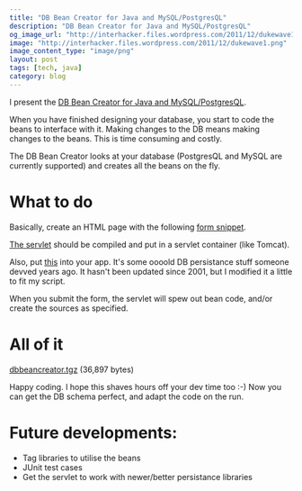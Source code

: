 ```yaml
---
title: "DB Bean Creator for Java and MySQL/PostgresQL"
description: "DB Bean Creator for Java and MySQL/PostgresQL"
og_image_url: "http://interhacker.files.wordpress.com/2011/12/dukewave1.png"
image: "http://interhacker.files.wordpress.com/2011/12/dukewave1.png"
image_content_type: "image/png"
layout: post
tags: [tech, java]
category: blog
---
```


I present the [DB Bean Creator for Java and MySQL/PostgresQL](/projects/dbbeancreator).

When you have finished designing your database, you start to code the beans to interface with it. Making changes to the DB means making changes to the beans. This is time consuming and costly.

The DB Bean Creator looks at your database (PostgresQL and MySQL are currently supported) and creates all the beans on the fly.

# What to do

Basically, create an HTML page with the following [form snippet](/projects/dbbeancreator/dbbeancreator/form.html).

[The servlet](/projects/dbbeancreator/dbbeancreator/CreateDBBean.java) should be compiled and put in a servlet container (like Tomcat).

Also, put [this](/projects/dbbeancreator/dbbeancreator/org.gjt.tw.dbobjects.tar.gz) into your app. It's some oooold DB persistance stuff someone devved years ago. It hasn't been updated since 2001, but I modified it a little to fit my script.

When you submit the form, the servlet will spew out bean code, and/or create the sources as specified.

# All of it

[dbbeancreator.tgz](/projects/dbbeancreator/dbbeancreator.tgz) (36,897 bytes)

Happy coding. I hope this shaves hours off your dev time too :-) Now you can get the DB schema perfect, and adapt the code on the run.

# Future developments:

* Tag libraries to utilise the beans
* JUnit test cases
* Get the servlet to work with newer/better persistance libraries

